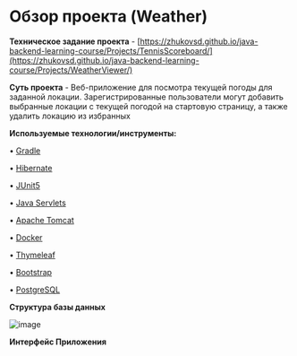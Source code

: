 # Обзор проекта (Weather)

**Техническое задание проекта** -  [https://zhukovsd.github.io/java-backend-learning-course/Projects/TennisScoreboard/](https://zhukovsd.github.io/java-backend-learning-course/Projects/WeatherViewer/)

**Суть проекта** - Веб-приложение для посмотра текущей погоды для заданной локации. Зарегистрированные пользователи могут добавить выбранные локации с текущей погодой на стартовую страницу,
а также удалить локацию из избранных 

**Используемые технологии/инструменты:**

•	[Gradle](https://gradle.org/)                                       

•	[Hibernate](https://hibernate.org/)

•	[JUnit5](https://junit.org/junit5/)

•	[Java Servlets](https://en.wikipedia.org/wiki/Jakarta_Servlet)

•	[Apache Tomcat](https://tomcat.apache.org/)

•	[Docker](https://www.docker.com/)

•	[Thymeleaf](https://www.thymeleaf.org/)

•	[Bootstrap](https://getbootstrap.com/)

•	[PostgreSQL](https://www.postgresql.org/)

**Структура базы данных**

![image](https://github.com/AleksandrKamen/Weather/assets/144233016/e2e30a87-2acf-4584-b697-a7db43aa68da)


**Интерфейс Приложения**



